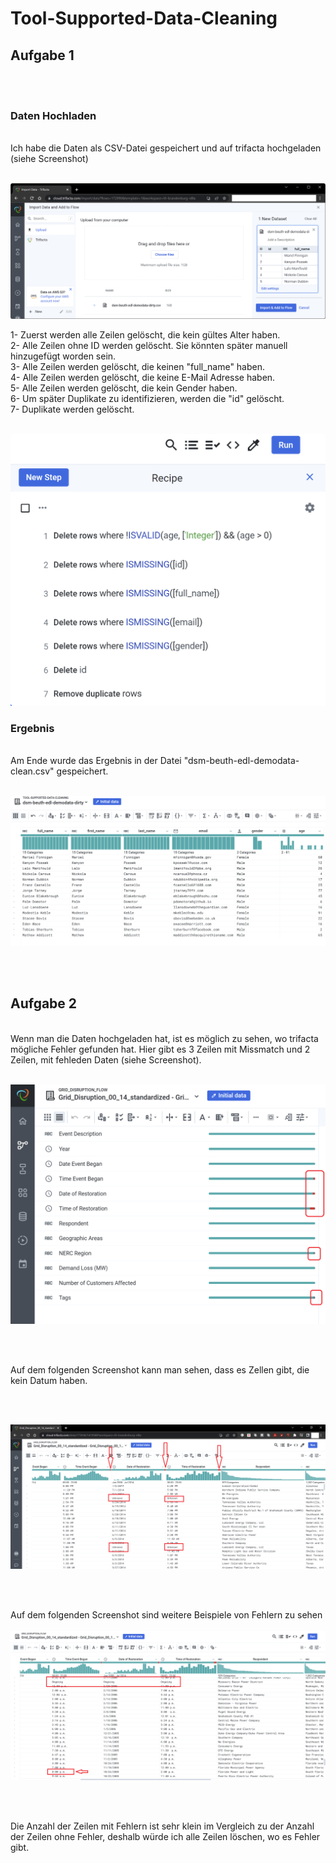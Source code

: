 # Tool-Supported-Data-Cleaning

## Aufgabe 1
<br><br>

### Daten Hochladen
<br>
Ich habe die Daten als CSV-Datei gespeichert und auf trifacta hochgeladen (siehe Screenshot)
<br><br>

![Initial Data](trifacta_upload.png)


1- Zuerst werden alle Zeilen gelöscht, die kein gültes Alter haben. <br>
2- Alle Zeilen ohne ID werden gelöscht. Sie könnten später manuell hinzugefügt worden sein. <br>
3- Alle Zeilen werden gelöscht, die keinen "full_name" haben. <br>
4- Alle Zeilen werden gelöscht, die keine E-Mail Adresse haben. <br>
5- Alle Zeilen werden gelöscht, die kein Gender haben. <br>
6- Um später Duplikate zu identifizieren, werden die "id" gelöscht. <br>
7- Duplikate werden gelöscht.<br> <br>

![Recipe](Recipe.png)


### Ergebnis
<br>
Am Ende wurde das Ergebnis in der Datei "dsm-beuth-edl-demodata-clean.csv" gespeichert.
<br><br>

![Clean Data](Clean.png)

<br><br>
## Aufgabe 2

<br>
Wenn man die Daten hochgeladen hat, ist es möglich zu sehen, wo trifacta mögliche Fehler gefunden hat. Hier gibt es 3 Zeilen mit Missmatch und 2 Zeilen, mit fehleden Daten (siehe Screenshot).
<br><br>

![Grid Disruption: mögliche Fehler](Grid_Dis_Initial_Prob.png)

<br><br>

Auf dem folgenden Screenshot kann man sehen, dass es Zellen gibt, die kein Datum haben.

<br><br>

![Grid Disruption: Fehler bei dem Datum](Display_Errors.png)

<br><br>

Auf dem folgenden Screenshot sind weitere Beispiele von Fehlern zu sehen
<br><br>
![Grid Disruption: Fehler bei dem Datum](Display_Errors2.png)

<br><br>

Die Anzahl der Zeilen mit Fehlern ist sehr klein im Vergleich zu der Anzahl der Zeilen ohne Fehler, deshalb würde ich alle Zeilen löschen, wo es Fehler gibt.
<br><br>




